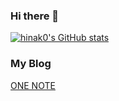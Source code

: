 ### Hi there 👋

[![hinak0's GitHub stats](https://github-readme-stats.vercel.app/api?username=hinak0)](https://github.com/anuraghazra/github-readme-stats)

### My Blog

[ONE NOTE](https://hinak0.pages.dev/)
